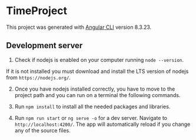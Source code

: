 # TimeProject

This project was generated with [Angular CLI](https://github.com/angular/angular-cli) version 8.3.23.

## Development server

1. Check if nodejs is enabled on your computer running `node --version`.

If it is not installed you must download and install the LTS version of nodejs from `https://nodejs.org/`.

2. Once you have nodejs installed correctly, you have to move to the project path and you can run on a terminal the following commands.

3. Run `npm install` to install all the needed packages and libraries.
4. Run `npm run start` or `ng serve -o` for a dev server. Navigate to `http://localhost:4200/`. The app will automatically reload if you change any of the source files.